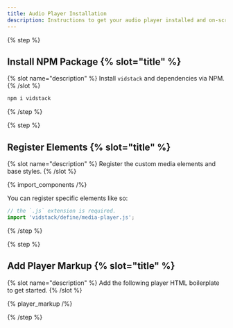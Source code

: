 ```yaml
---
title: Audio Player Installation
description: Instructions to get your audio player installed and on-screen using HTML.
---
```


{% step %}

## Install NPM Package {% slot="title" %}

{% slot name="description" %}
Install `vidstack` and dependencies via NPM.
{% /slot %}

```bash {% copy=true %}
npm i vidstack
```

{% /step %}

{% step %}

## Register Elements {% slot="title" %}

{% slot name="description" %}
Register the custom media elements and base styles.
{% /slot %}

{% import_components /%}

You can register specific elements like so:

```js {% copy=true %}
// the `.js` extension is required.
import 'vidstack/define/media-player.js';
```

{% /step %}

{% step %}

## Add Player Markup {% slot="title" %}

{% slot name="description" %}
Add the following player HTML boilerplate to get started.
{% /slot %}

{% player_markup /%}

{% /step %}

